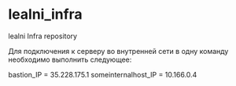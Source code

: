 # lealni_infra
lealni Infra repository

Для подключения к серверу во внутренней сети в одну команду необходимо выполнить следующее:

bastion_IP = 35.228.175.1
someinternalhost_IP = 10.166.0.4
